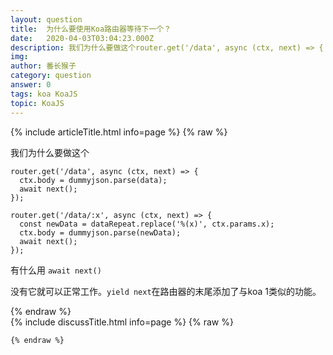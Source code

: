 ```yaml
---
layout: question
title:  为什么要使用Koa路由器等待下一个？
date:   2020-04-03T03:04:23.000Z
description: 我们为什么要做这个router.get('/data', async (ctx, next) => {  ctx.body = dummyjson....
img: 
author: 番长猴子
category: question
answer: 0
tags: koa KoaJS
topic: KoaJS
---
```

<div class="article-root">
  <div class="article">
    {% include articleTitle.html info=page %}
    {% raw %}
    <div class="article-content"><p><font style="vertical-align: inherit;"><font style="vertical-align: inherit;">我们为什么要做这个</font></font></p>

<pre><code>router.get('/data', async (ctx, next) =&gt; {<font></font>
  ctx.body = dummyjson.parse(data);<font></font>
  await next();<font></font>
});<font></font>
<font></font>
router.get('/data/:x', async (ctx, next) =&gt; {<font></font>
  const newData = dataRepeat.replace('%(x)', ctx.params.x);<font></font>
  ctx.body = dummyjson.parse(newData);<font></font>
  await next();<font></font>
});<font></font>
</code></pre>

<p><font style="vertical-align: inherit;"><font style="vertical-align: inherit;">有什么用 </font></font><code>await next()</code></p>

<p><font style="vertical-align: inherit;"><font style="vertical-align: inherit;">没有它就可以正常工作。</font></font><code>yield next</code><font style="vertical-align: inherit;"><font style="vertical-align: inherit;">在路由器的末尾添加了</font><font style="vertical-align: inherit;">与koa 1类似的功能</font><font style="vertical-align: inherit;">。</font></font></p></div>
    {% endraw %}
  </div>

  <div class="discuss-wrapper">
    {% include discussTitle.html info=page %}
    {% raw %}
    
    {% endraw %}
  </div>
<div>
